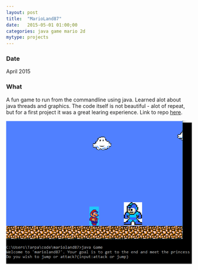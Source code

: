 ```yaml
---
layout: post
title:  "MarioLand87"
date:   2015-05-01 01:00;00
categories: java game mario 2d
mytype: projects
---
```

### Date
April 2015
### What
A fun game to run from the commandline using java. Learned alot about java threads and graphics. The code itself is not beautiful - alot of repeat, but for a first project it was a great learing experience.
Link to repo [here](https://github.com/BTruer/marioland87).

![alt text](images/marioland.PNG "Java")
